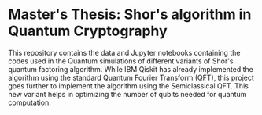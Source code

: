 # Master's Thesis: Shor's algorithm in Quantum Cryptography

This repository contains the data and Jupyter notebooks containing the codes used in the Quantum simulations of different variants of Shor's quantum factoring algorithm. While IBM Qiskit has already implemented the algorithm using the standard Quantum Fourier Transform (QFT), this project goes further to implement the algorithm using the Semiclassical QFT. This new variant helps in optimizing the number of qubits needed for quantum computation.
